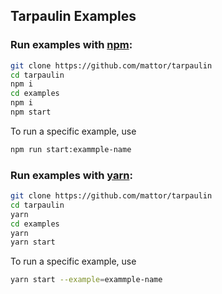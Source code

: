 ## Tarpaulin Examples

### Run examples with [npm](https://www.npmjs.com/):

```sh
git clone https://github.com/mattor/tarpaulin
cd tarpaulin
npm i
cd examples
npm i
npm start
```

To run a specific example, use

```sh
npm run start:exammple-name
```

### Run examples with [yarn](https://yarnpkg.com):

```sh
git clone https://github.com/mattor/tarpaulin
cd tarpaulin
yarn
cd examples
yarn
yarn start
```

To run a specific example, use

```sh
yarn start --example=exammple-name
```
